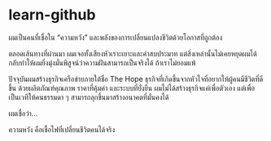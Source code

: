 # learn-github

ผมเป็นคนที่เชื่อใน “ความหวัง” และพลังของการเปลี่ยนแปลงชีวิตด้วยโอกาสที่ถูกต้อง

ตลอดเส้นทางที่ผ่านมา ผมเจอทั้งเสียงหัวเราะเยาะและคำสบประมาท แต่สิ่งเหล่านั้นไม่เคยหยุดผมได้ กลับทำให้ผมยิ่งมุ่งมั่นพิสูจน์ว่าความฝันสามารถเป็นจริงได้ ถ้าเราไม่ยอมแพ้

ปัจจุบันผมสร้างธุรกิจเครือข่ายภายใต้ชื่อ The Hope ธุรกิจที่เกิดขึ้นจากหัวใจที่อยากให้ผู้คนมีชีวิตที่ดีขึ้น ด้วยผลิตภัณฑ์คุณภาพ ราคาที่คุ้มค่า และระบบที่ยั่งยืน ผมไม่ได้สร้างธุรกิจแค่เพื่อตัวเอง แต่เพื่อเป็นเวทีให้คนธรรมดา ๆ สามารถลุกขึ้นมาสร้างอนาคตที่มั่นคงได้

ผมเชื่อว่า…

ความหวัง คือเชื้อไฟที่เปลี่ยนชีวิตคนได้จริง
